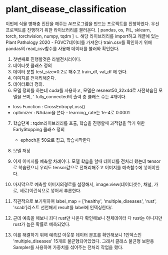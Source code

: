 # plant_disease_classification

이번에 식물 병해충 진단을 해주는 AI프로그램을 만드는 프로젝트를 진행하였다.
우선 프로젝트를 진행하기 위한 라이브러리를 불러온다.
[ pandas, os, PIL, sklearn, torch, torchvision, numpy, tqdm ]
ㄴ 해당 라이브러리를 import하고 캐글에 있는 Plant Pathology 2020 - FGVC7데이터를 가져온다
train.csv를 확인하기 위해 pandas의 read_csv함수를 사용해 데이터를 불러와 확인한다.

1. 첫번째로 진행할것은 라벨전처리이다.
2. 데이터셋 클래스 정의
3. 데이터 분할 test_size=0.2로 해주고 train_df, val_df 에 한다.
4. 이미지를 전처리해준다.
5. 데이터로더 정의.
6. 모델 정의를 하는데 cuda를 사용하고,  모델은 resnext50_32x4d로 사전학습된 모델을 쓰며, '
  fully_connected의 출력 층 클래스 수는 4개이다.
 - loss Function : CrossEntropyLoss()
 - optimizer : NAdam을 쓴다 - learning_rate는 1e-4로 0.0001
7. 학습단계 : tqdm라이브러리를 호출, 학습을 진행할때 과적합을 막기 위한 EarlyStopping 클래스 정의
   - ephoch을 50으로 잡고, 학습시작한다
8. 모델 저장

9. 이제 이미지를 예측할 차례이다. 모델 학습을 할때 데이터를 전처리 했는데 tensor로 학습됐으니 우리도 tensor값으로 전처리해주고
   이미지를 예측함수에 넣어야한다.
10. 마지막으로 예측할 이미지의경로를 설정해서, image.view(데이터갯수, 채널, 가로, 세로)이런식으로 넣어서 추론한다.
11. 직관적으로 보기위하여 label_map = ['healthy', 'multiple_diseases', 'rust', 'scab']리스트 선언해서 result를 label에 인덱싱한다/.


12. 근데 예측을 해보니 죄다 rust만 나온다 확인해보니 전체데이터 다 rust는 아니지만 rust가 높은 확률로 예측되었다.
13. 이를 해결하기 위해 예측값 아웃풋 데이터 분포를 확인해보니 1인덱스인 'multiple_diseases' 15개로 불균형되어있었다.
그래서 클래스 불균형 보완용 Sampler를 사용하여 가중치를 섞어주는 전처리 작업을 했다.
